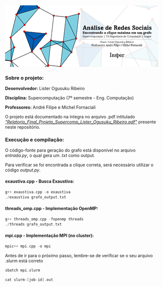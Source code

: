 ![Capa Projeto Supercomputação Insper](./capa_projeto_final_supercomputacao.png)

### Sobre o projeto:

**Desenvolvedor:** Lister Ogusuku Ribeiro

**Disciplina:** Supercomputação (7º semestre - Eng. Computação)

**Professores:** André Filipe e Michel Fornaciali

O projeto está documentado na íntegra no arquivo .pdf intitulado [_"Relatorio_Final_Projeto_Supercomp_Lister_Ogusuku_Ribeiro.pdf"_](https://github.com/listerogusuku/Graph-Maximum-Clique/blob/main/Relatorio_Final_Projeto_Supercomp_Lister_Ogusuku_Ribeiro.pdf) presente neste repositório.

### Execução e compilação:

O código-fonte para geração do grafo está disponível no arquivo _entrada.py_, o qual gera um _.txt_ como output.

Para verificar se foi encontrada a clique correta, será necessário utilizar o código _output.py_.

#### exaustiva.cpp - Busca Exaustiva:

```cpp
g++ exaustiva.cpp -o exaustiva
./exaustiva grafo_output.txt
```

#### threads_omp.cpp - Implementação OpenMP:

```cpp
g++ threads_omp.cpp -fopenmp threads
./threads grafo_output.txt
```

#### mpi.cpp - Implementação MPI (no cluster):

```cpp
mpic++ mpi.cpp -o mpi
```

Antes de ir para o próximo passo, lembre-se de verificar se o seu arquivo .slurm está correto

```cpp
sbatch mpi.slurm
```

```cpp
cat slurm-[job-id].out
```
